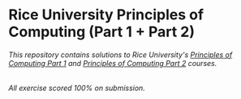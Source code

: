 # Rice University Principles of Computing (Part 1 + Part 2)
###### This repository contains solutions to Rice University's [Principles of Computing Part 1](https://www.coursera.org/learn/principles-of-computing-1) and [Principles of Computing Part 2](https://www.coursera.org/learn/principles-of-computing-2) courses.

###### All exercise scored 100% on submission.
